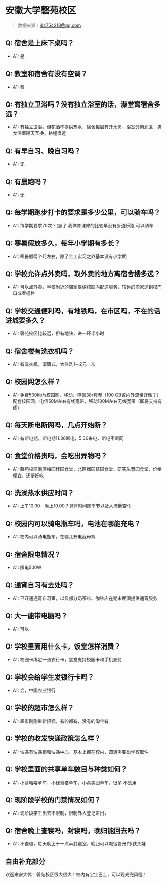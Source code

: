 # 安徽大学磬苑校区

> 数据来源：44754218@qq.com

## Q: 宿舍是上床下桌吗？

- A1: 是

## Q: 教室和宿舍有没有空调？

- A1: 有

## Q: 有独立卫浴吗？没有独立浴室的话，澡堂离宿舍多远？

- A1: 有独立卫浴，但花洒不提供热水，宿舍每层有开水房，浴室分南北区，男女浴室隔天互换，路程很近

## Q: 有早自习、晚自习吗？

- A1: 无

## Q: 有晨跑吗？

- A1: 无

## Q: 每学期跑步打卡的要求是多少公里，可以骑车吗？

- A1: 每学期要求70次？(忘了 我体育课修的比较早没有步道乐跑   可以骑车

## Q: 寒暑假放多久，每年小学期有多长？

- A1: 寒暑假两个月左右，除了金工实习之外基本没有小学期

## Q: 学校允许点外卖吗，取外卖的地方离宿舍楼多远？

- A1: 可以点外卖，学校附近的店家提供校园内配送服务，较远的商家送到校门口或者栅栏

## Q: 学校交通便利吗，有地铁吗，在市区吗，不在的话进城要多久？

- A1: 磬苑校区比较远，但有地铁，进一环半小时

## Q: 宿舍楼有洗衣机吗？

- A1: 有洗衣机，滚筒式，大件洗1－2元一次

## Q: 校园网怎么样？

- A1: 免费500kb/s校园网，移动、电信38r套餐（100 GB省内外流量好像？）配套校园网，电信50M左右有线宽带，移动100M左右无线宽带（即将支持有线）

## Q: 每天断电断网吗，几点开始断？

- A1: 有断电期，断电期11.30断电，5.30来电，断电不断网

## Q: 食堂价格贵吗，会吃出异物吗？

- A1: 磬苑校区南区梅园桂园食堂，北区榴园桔园食堂，研究生慧园食堂，价格便宜，还挺好吃

## Q: 洗澡热水供应时间？

- A1: 上午10.00－晚上10.00？具体时间随季节以及人流量变化

## Q: 校园内可以骑电瓶车吗，电池在哪能充电？

- A1: 校内可以骑电瓶车，在哪儿充电我母鸡

## Q: 宿舍限电情况？

- A1: 限电500W

## Q: 通宵自习有去处吗？

- A1: 已开通通宵自习室，以及部分奶茶店、咖啡店在期末期间提供通宵服务

## Q: 大一能带电脑吗？

- A1: 可以

## Q: 学校里面用什么卡，饭堂怎样消费？

- A1: 校园卡绑定一张农行卡，食堂支持校园卡和手机支付

## Q: 学校会给学生发银行卡吗？

- A1: 会，中国农业银行

## Q: 学校的超市怎么样？

- A1: 超市刚刚重新招标，有的都有，没有的淘宝有

## Q: 学校的收发快递政策怎么样？

- A1: 快递有快递柜和快递中心，基本上都在校内，圆通需要出学校取件

## Q: 学校里面的共享单车数目与种类如何？

- A1: 小蓝哈喽单车，小绿青桔单车，小黄美团单车，很多 不愁用

## Q: 现阶段学校的门禁情况如何？

- A1: 现阶段学生出去不限制，限制外人登记进出，

## Q: 宿舍晚上查寝吗，封寝吗，晚归能回去吗？

- A1: 不查寝，每天晚上十一点半封寝室，晚归可以喊宿管开门(铁头娃

## 自由补充部分

欢迎来安大鸭！磬苑校区很大很大！校内有宝宝巴士，可以观光兜风喔！